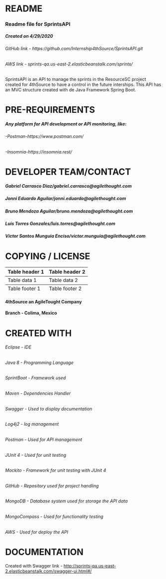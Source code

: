 # README
	
<h3>Readme file for SprintsAPI</h3>
<h5>Created on 4/29/2020</h5>
<h6>GitHub link - https://github.com/Internship4thSource/SprintsAPI.git</h6>
<h6>AWS link - sprints-qa.us-east-2.elasticbeanstalk.com/sprints/</h6>

<p>SprintsAPI is an API to manage the sprints in the ResourceSC project created
for 4thSource to have a control in the future interships. This API has an MVC 
structure created with de Java Framework Spring Boot.</p>

# PRE-REQUIREMENTS

<h5>Any platform for API development or API monitoring, like:</h5>
<h6>-Postman-https://www.postman.com/</h6>
<h6>-Insomnia-https://insomnia.rest/</h6>

# DEVELOPER TEAM/CONTACT

<h5>Gabriel Carrasco Diaz/gabriel.carrasco@agilethought.com</h5>
<h5>Jonni Eduardo Aguilar/jonni.eduardo@agilethought.com</h5>
<h5>Bruno Mendoza Aguilar/bruno.mendoza@agilethought.com</h5>
<h5>Luis Torres Gonzales/luis.torres@agilethought.com</h5>
<h5>Victor Santos Munguia Enciso/victor.munguia@agilethought.com</h5>

# COPYING / LICENSE
<table summary="This is a chart of invoices for 2011.">
  <thead>
    <tr>
      <th scope="col">Table header 1</th>
      <th scope="col">Table header 2</th>
    </tr>
  </thead>
  <tfoot>
    <tr>
      <td>Table footer 1</td>
      <td>Table footer 2</td>
    </tr>
  </tfoot>
  <tbody>
    <tr>
      <td>Table data 1</td>
      <td>Table data 2</td>
    </tr>
  </tbody>
</table>
<h4>4thSource an AgileTought Company</h4>
<h4>Branch - Colima, Mexico</h4>

# CREATED WITH

<h6>Eclipse - IDE</h6>
<h6>Java 8 - Programming Language</h6>
<h6>SprintBoot - Framework used</h6>
<h6>Maven - Dependencies Handler</h6>
<h6>Swagger - Used to display documentation</h6>
<h6>Log4j2 - log management</h6>
<h6>Postman - Used for API management</h6>
<h6>JUnit 4 - Used for unit testing</h6>
<h6>Mockito - Framework for unit testing with JUnit 4</h6>
<h6>GitHub - Repository used for project handling</h6>
<h6>MongoDB - Database system used for storage the API data</h6>
<h6>MongoCompass - Used for functionality testing</h6>
<h6>AWS - Used for deploy the API</h6>

# DOCUMENTATION

Created with Swagger
link - http://sprints-qa.us-east-2.elasticbeanstalk.com/swagger-ui.html#/
